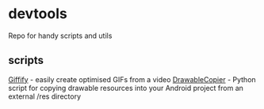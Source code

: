 # devtools
Repo for handy scripts and utils

## scripts
[Giffify](https://gist.github.com/rock3r/a923a79e8d8a850911aa) - easily create optimised GIFs from a video
[DrawableCopier](https://github.com/jmhend/DrawableCopier) - Python script for copying drawable resources into your Android project from an external /res directory 
